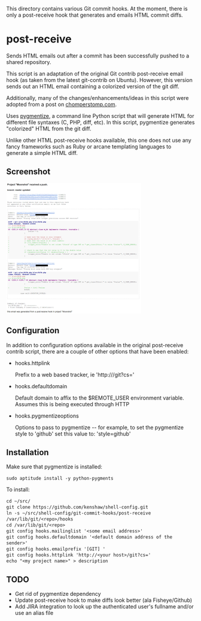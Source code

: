 This directory contains various Git commit hooks. At the moment, there is only
a post-receive hook that generates and emails HTML commit diffs.

# post-receive #
Sends HTML emails out after a commit has been successfully pushed to a shared
repository.

This script is an adaptation of the original Git contrib post-receive email
hook (as taken from the latest git-contrib on Ubuntu). However, this version
sends out an HTML email containing a colorized version of the git diff. 

Additionally, many of the changes/enhancements/ideas in this script were
adopted from a post on [chomperstomp.com](http://blog.chomperstomp.com/making-git-show-post-receive-e-mails-as-an-html-color-formatted-diff/).

Uses [pygmentize](http://pygments.org/docs/cmdline/), a command line Python
script that will generate HTML for different file syntaxes (C, PHP, diff, etc).
In this script, pygmentize generates "colorized" HTML from the git diff.

Unlike other HTML post-receive hooks available, this one does not use any fancy
frameworks such as Ruby or arcane templating languages to generate a simple
HTML diff. 

## Screenshot ##

[![post-receive HTML commit email](https://github.com/kenshaw/shell-config/raw/master/git-commit-hooks/img/screenshot-th.png)](https://github.com/kenshaw/shell-config/raw/master/git-commit-hooks/img/screenshot.png)

## Configuration ##
In addition to configuration options available in the original post-receive
contrib script, there are a couple of other options that have been enabled:

-   hooks.httplink
   
    Prefix to a web based tracker, ie 'http://<your host>/git?cs='

-   hooks.defaultdomain
     
    Default domain to affix to the $REMOTE_USER environment variable. Assumes
    this is being executed through HTTP

-   hooks.pygmentizeoptions

    Options to pass to pygmentize -- for example, to set the pygmentize style
    to 'github' set this value to: 'style=github'

## Installation ##

Make sure that pygmentize is installed:

	sudo aptitude install -y python-pygments 

To install:

	cd ~/src/
	git clone https://github.com/kenshaw/shell-config.git
	ln -s ~/src/shell-config/git-commit-hooks/post-receive /var/lib/git/<repo>/hooks
	cd /var/lib/git/<repo>
	git config hooks.mailinglist '<some email address>'
	git config hooks.defaultdomain '<default domain address of the sender>' 
	git config hooks.emailprefix '[GIT] '
    git config hooks.httplink 'http://<your host>/git?cs='
	echo "<my project name>" > description

## TODO ##
- Get rid of pygmentize dependency
- Update post-receive hook to make diffs look better (ala Fisheye/Github) 
- Add JIRA integration to look up the authenticated user's fullname and/or use
  an alias file
